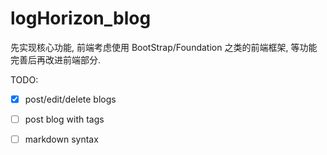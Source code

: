 # logHorizon_blog

先实现核心功能, 前端考虑使用 BootStrap/Foundation 之类的前端框架, 等功能完善后再改进前端部分.

TODO:
- [x] post/edit/delete blogs
- [ ] post blog with tags
- [ ] markdown syntax

